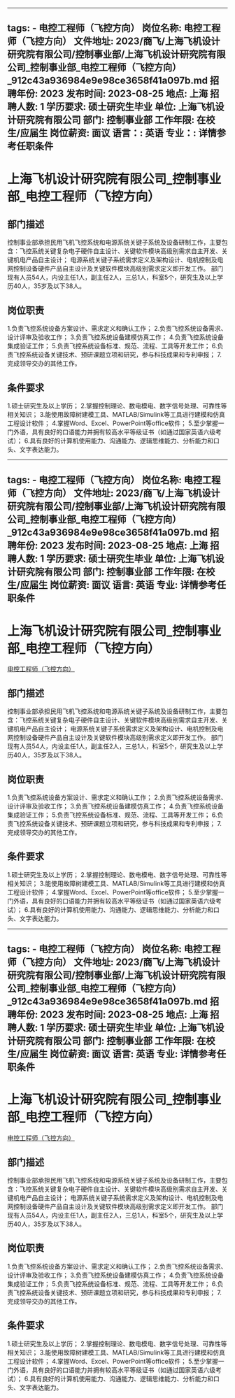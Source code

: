 
---
tags:
    - 电控工程师（飞控方向）
岗位名称: 电控工程师（飞控方向）
文件地址: 2023/商飞/上海飞机设计研究院有限公司/控制事业部/上海飞机设计研究院有限公司_控制事业部_电控工程师（飞控方向）_912c43a936984e9e98ce3658f41a097b.md
招聘年份: 2023
发布时间: 2023-08-25
地点: 上海
招聘人数: 1
学历要求: 硕士研究生毕业
单位: 上海飞机设计研究院有限公司
部门: 控制事业部
工作年限: 在校生/应届生
岗位薪资: 面议
语言：: 英语
专业：: 详情参考任职条件
---

# 上海飞机设计研究院有限公司_控制事业部_电控工程师（飞控方向）

## 部门描述

控制事业部承担民用飞机飞控系统和电源系统关键子系统及设备研制工作，主要包含：飞控系统关键复杂电子硬件自主设计、关键软件模块高级别需求自主开发、关键机电产品自主设计；
电源系统关键子系统需求定义及架构设计、电机控制及电网控制设备硬件产品自主设计及关键软件模块高级别需求定义即开发工作。 部门现有人员54人，内设主任1人，副主任2人，三总1人，科室5个，研究生及以上学历40人，35岁及以下38人。

## 岗位职责

1.负责飞控系统设备方案设计、需求定义和确认工作；
 2.负责飞控系统设备需求、设计评审及验收工作；
 3.负责飞控系统设备建模仿真工作；
 4.负责飞控系统设备集成验证工作；
 5.负责飞控系统设备标准、规范、流程、工具等开发工作；
 6.负责飞控系统设备关键技术、预研课题立项和研究，参与科技成果和专利申报；
 7.完成领导交办的其他工作。

 ## 条件要求

1.硕士研究生及以上学历；
 2.掌握控制理论、数电模电、数字信号处理、可靠性等相关知识；
 3.能使用故障树建模工具、MATLAB/Simulink等工具进行建模和仿真工程设计软件；
 4.掌握Word、Excel、PowerPoint等office软件；
 5.至少掌握一门外语，具有良好的口语能力并拥有较高水平等级证书（如通过国家英语六级考试）；
 6.具有良好的计算机使用能力、沟通能力、逻辑思维能力、分析能力和口头、文字表达能力。

---
tags:
    - 电控工程师（飞控方向）
岗位名称: 电控工程师（飞控方向）
文件地址: 2023/商飞/上海飞机设计研究院有限公司/控制事业部/上海飞机设计研究院有限公司_控制事业部_电控工程师（飞控方向）_912c43a936984e9e98ce3658f41a097b.md
招聘年份: 2023
发布时间: 2023-08-25
地点: 上海
招聘人数: 1
学历要求: 硕士研究生毕业
单位: 上海飞机设计研究院有限公司
部门: 控制事业部
工作年限: 在校生/应届生
岗位薪资: 面议
语言: 英语
专业: 详情参考任职条件
---

# 上海飞机设计研究院有限公司_控制事业部_电控工程师（飞控方向）

[电控工程师（飞控方向）](http://zhaopin.comac.cc/zp/ct/out/position/positionDetail?planid=912c43a936984e9e98ce3658f41a097b)

## 部门描述

控制事业部承担民用飞机飞控系统和电源系统关键子系统及设备研制工作，主要包含：飞控系统关键复杂电子硬件自主设计、关键软件模块高级别需求自主开发、关键机电产品自主设计；
电源系统关键子系统需求定义及架构设计、电机控制及电网控制设备硬件产品自主设计及关键软件模块高级别需求定义即开发工作。 部门现有人员54人，内设主任1人，副主任2人，三总1人，科室5个，研究生及以上学历40人，35岁及以下38人。

## 岗位职责

1.负责飞控系统设备方案设计、需求定义和确认工作；
 2.负责飞控系统设备需求、设计评审及验收工作；
 3.负责飞控系统设备建模仿真工作；
 4.负责飞控系统设备集成验证工作；
 5.负责飞控系统设备标准、规范、流程、工具等开发工作；
 6.负责飞控系统设备关键技术、预研课题立项和研究，参与科技成果和专利申报；
 7.完成领导交办的其他工作。

 ## 条件要求

1.硕士研究生及以上学历；
 2.掌握控制理论、数电模电、数字信号处理、可靠性等相关知识；
 3.能使用故障树建模工具、MATLAB/Simulink等工具进行建模和仿真工程设计软件；
 4.掌握Word、Excel、PowerPoint等office软件；
 5.至少掌握一门外语，具有良好的口语能力并拥有较高水平等级证书（如通过国家英语六级考试）；
 6.具有良好的计算机使用能力、沟通能力、逻辑思维能力、分析能力和口头、文字表达能力。

---
tags:
    - 电控工程师（飞控方向）
岗位名称: 电控工程师（飞控方向）
文件地址: 2023/商飞/上海飞机设计研究院有限公司/控制事业部/上海飞机设计研究院有限公司_控制事业部_电控工程师（飞控方向）_912c43a936984e9e98ce3658f41a097b.md
招聘年份: 2023
发布时间: 2023-08-25
地点: 上海
招聘人数: 1
学历要求: 硕士研究生毕业
单位: 上海飞机设计研究院有限公司
部门: 控制事业部
工作年限: 在校生/应届生
岗位薪资: 面议
语言: 英语
专业: 详情参考任职条件
---

# 上海飞机设计研究院有限公司_控制事业部_电控工程师（飞控方向）

[电控工程师（飞控方向）](http://zhaopin.comac.cc/zp/ct/out/position/positionDetail?planid=912c43a936984e9e98ce3658f41a097b)


## 部门描述

控制事业部承担民用飞机飞控系统和电源系统关键子系统及设备研制工作，主要包含：飞控系统关键复杂电子硬件自主设计、关键软件模块高级别需求自主开发、关键机电产品自主设计；
电源系统关键子系统需求定义及架构设计、电机控制及电网控制设备硬件产品自主设计及关键软件模块高级别需求定义即开发工作。 部门现有人员54人，内设主任1人，副主任2人，三总1人，科室5个，研究生及以上学历40人，35岁及以下38人。

## 岗位职责

1.负责飞控系统设备方案设计、需求定义和确认工作；
 2.负责飞控系统设备需求、设计评审及验收工作；
 3.负责飞控系统设备建模仿真工作；
 4.负责飞控系统设备集成验证工作；
 5.负责飞控系统设备标准、规范、流程、工具等开发工作；
 6.负责飞控系统设备关键技术、预研课题立项和研究，参与科技成果和专利申报；
 7.完成领导交办的其他工作。

 ## 条件要求

1.硕士研究生及以上学历；
 2.掌握控制理论、数电模电、数字信号处理、可靠性等相关知识；
 3.能使用故障树建模工具、MATLAB/Simulink等工具进行建模和仿真工程设计软件；
 4.掌握Word、Excel、PowerPoint等office软件；
 5.至少掌握一门外语，具有良好的口语能力并拥有较高水平等级证书（如通过国家英语六级考试）；
 6.具有良好的计算机使用能力、沟通能力、逻辑思维能力、分析能力和口头、文字表达能力。

